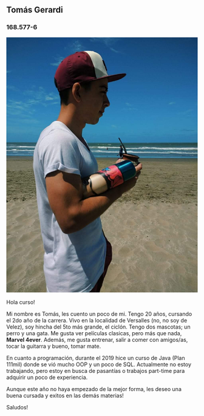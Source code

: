 ## Tomás Gerardi
### 168.577-6

![Foto](foto.jpg)

Hola curso!

Mi nombre es Tomás, les cuento un poco de mi. Tengo 20 años, cursando el 2do año de la carrera. 
Vivo en la localidad de Versalles (no, no soy de Velez), soy hincha del 5to más grande, el ciclón.
Tengo dos mascotas; un perro y una gata. 
Me gusta ver películas clasicas, pero más que nada, **Marvel 4ever**. Además, me gusta entrenar, salir a comer con amigos/as, tocar la guitarra y bueno, tomar mate.

En cuanto a programación, durante el 2019 hice un curso de Java (Plan 111mil) donde se vió mucho OOP y un poco de SQL.
Actualmente no estoy trabajando, pero estoy en busca de pasantías o trabajos part-time para adquirir un poco de experiencia.

Aunque este año no haya empezado de la mejor forma, les deseo una buena cursada y exitos en las demás materias!

Saludos!



	